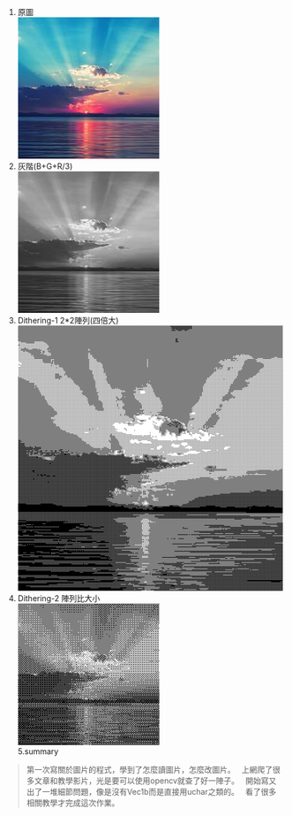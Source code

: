 1. 原圖  
![image](https://github.com/410421216/assignment/blob/master/123.jpg)
2. 灰階(B+G+R/3)  
![image](https://github.com/410421216/assignment/blob/master/gray.jpg)
3. Dithering-1 2*2陣列(四倍大)  
![image](https://github.com/410421216/assignment/blob/master/bw_1.jpg)
4. Dithering-2 陣列比大小  
![image](https://github.com/410421216/assignment/blob/master/bw_2.jpg)  
5.summary  
>第一次寫關於圖片的程式，學到了怎麼讀圖片，怎麼改圖片。  
>上網爬了很多文章和教學影片，光是要可以使用opencv就查了好一陣子。  
>開始寫又出了一堆細節問題，像是沒有Vec1b而是直接用uchar之類的。  
>看了很多相關教學才完成這次作業。  
